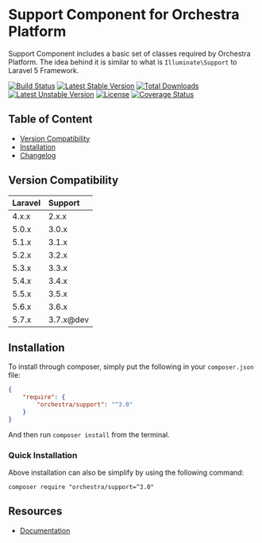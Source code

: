 Support Component for Orchestra Platform
==============

Support Component includes a basic set of classes required by Orchestra Platform. The idea behind it is similar to what is `Illuminate\Support` to Laravel 5 Framework.

[![Build Status](https://travis-ci.org/orchestral/support.svg?branch=master)](https://travis-ci.org/orchestral/support)
[![Latest Stable Version](https://poser.pugx.org/orchestra/support/version)](https://packagist.org/packages/orchestra/support)
[![Total Downloads](https://poser.pugx.org/orchestra/support/downloads)](https://packagist.org/packages/orchestra/support)
[![Latest Unstable Version](https://poser.pugx.org/orchestra/support/v/unstable)](//packagist.org/packages/orchestra/support)
[![License](https://poser.pugx.org/orchestra/support/license)](https://packagist.org/packages/orchestra/support)
[![Coverage Status](https://coveralls.io/repos/github/orchestral/support/badge.svg?branch=master)](https://coveralls.io/github/orchestral/support?branch=master)

## Table of Content

* [Version Compatibility](#version-compatibility)
* [Installation](#installation)
* [Changelog](https://github.com/orchestral/support/releases)

## Version Compatibility

Laravel    | Support
:----------|:----------
 4.x.x     | 2.x.x
 5.0.x     | 3.0.x
 5.1.x     | 3.1.x
 5.2.x     | 3.2.x
 5.3.x     | 3.3.x
 5.4.x     | 3.4.x
 5.5.x     | 3.5.x
 5.6.x     | 3.6.x
 5.7.x     | 3.7.x@dev

## Installation

To install through composer, simply put the following in your `composer.json` file:

```json
{
    "require": {
        "orchestra/support": "^3.0"
    }
}
```

And then run `composer install` from the terminal.

### Quick Installation

Above installation can also be simplify by using the following command:

    composer require "orchestra/support=^3.0"

## Resources

* [Documentation](http://orchestraplatform.com/docs/latest/components/support)
